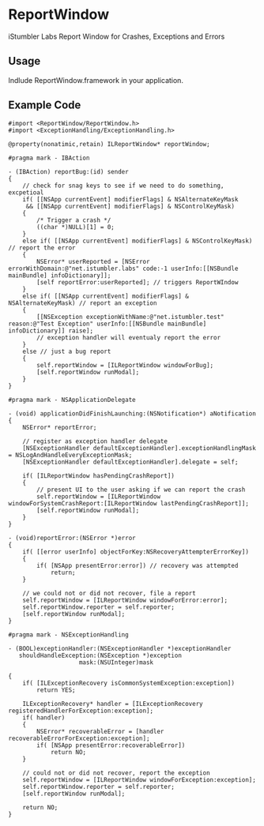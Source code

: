 ReportWindow
==============

iStumbler Labs Report Window for Crashes, Exceptions and Errors

## Usage

Indlude ReportWindow.framework in your application.

## Example Code

    #import <ReportWindow/ReportWindow.h>
    #import <ExceptionHandling/ExceptionHandling.h>

    @property(nonatimic,retain) ILReportWindow* reportWindow;

    #pragma mark - IBAction

    - (IBAction) reportBug:(id) sender
    {
        // check for snag keys to see if we need to do something, excpetioal
        if( [[NSApp currentEvent] modifierFlags] & NSAlternateKeyMask
         && [[NSApp currentEvent] modifierFlags] & NSControlKeyMask)
        {
            /* Trigger a crash */
            ((char *)NULL)[1] = 0;
        }
        else if( [[NSApp currentEvent] modifierFlags] & NSControlKeyMask) // report the error
        {
            NSError* userReported = [NSError errorWithDomain:@"net.istumbler.labs" code:-1 userInfo:[[NSBundle mainBundle] infoDictionary]];
            [self reportError:userReported]; // triggers ReportWIndow
        }
        else if( [[NSApp currentEvent] modifierFlags] & NSAlternateKeyMask) // report an exception
        {
            [[NSException exceptionWithName:@"net.istumbler.test" reason:@"Test Exception" userInfo:[[NSBundle mainBundle] infoDictionary]] raise];
            // exception handler will eventualy report the error
        }
        else // just a bug report
        {
            self.reportWindow = [ILReportWindow windowForBug];
            [self.reportWindow runModal];
        }
    }

    #pragma mark - NSApplicationDelegate

    - (void) applicationDidFinishLaunching:(NSNotification*) aNotification
    {
        NSError* reportError;
    
        // register as exception handler delegate
        [NSExceptionHandler defaultExceptionHandler].exceptionHandlingMask = NSLogAndHandleEveryExceptionMask;
        [NSExceptionHandler defaultExceptionHandler].delegate = self;
    
        if( [ILReportWindow hasPendingCrashReport])
        {
            // present UI to the user asking if we can report the crash
            self.reportWindow = [ILReportWindow windowForSystemCrashReport:[ILReportWindow lastPendingCrashReport]];
            [self.reportWindow runModal];
        }
    }

    - (void)reportError:(NSError *)error
    {
        if( [[error userInfo] objectForKey:NSRecoveryAttempterErrorKey])
        {
            if( [NSApp presentError:error]) // recovery was attempted
                return;
        }

        // we could not or did not recover, file a report
        self.reportWindow = [ILReportWindow windowForError:error];
        self.reportWindow.reporter = self.reporter;
        [self.reportWindow runModal];
    }

    #pragma mark - NSExceptionHandling

    - (BOOL)exceptionHandler:(NSExceptionHandler *)exceptionHandler
       shouldHandleException:(NSException *)exception
                        mask:(NSUInteger)mask

    {
        if( [ILExceptionRecovery isCommonSystemException:exception])
            return YES;

        ILExceptionRecovery* handler = [ILExceptionRecovery registeredHandlerForException:exception];
        if( handler)
        {
            NSError* recoverableError = [handler recoverableErrorForException:exception];
            if( [NSApp presentError:recoverableError])
                return NO;
        }

        // could not or did not recover, report the exception
        self.reportWindow = [ILReportWindow windowForException:exception];
        self.reportWindow.reporter = self.reporter;
        [self.reportWindow runModal];

        return NO;
    }
